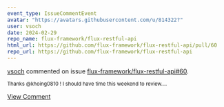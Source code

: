 ```yaml
---
event_type: IssueCommentEvent
avatar: "https://avatars.githubusercontent.com/u/814322?"
user: vsoch
date: 2024-02-29
repo_name: flux-framework/flux-restful-api
html_url: https://github.com/flux-framework/flux-restful-api/pull/60
repo_url: https://github.com/flux-framework/flux-restful-api
---
```


<a href='https://github.com/vsoch' target='_blank'>vsoch</a> commented on issue <a href='https://github.com/flux-framework/flux-restful-api/pull/60' target='_blank'>flux-framework/flux-restful-api#60</a>.

<small>Thanks @khoing0810 ! I should have time this weekend to review....</small>

<a href='https://github.com/flux-framework/flux-restful-api/pull/60' target='_blank'>View Comment</a>